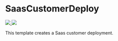 # SaasCustomerDeploy

<a href="https://portal.azure.com/#create/Microsoft.Template/uri/https%3A%2F%2Fraw.githubusercontent.com%2Fdjpericsson%2FAzureWebAppDeploy%2Fmaster%2Fazuredeploy.json" target="_blank">
    <img src="http://azuredeploy.net/deploybutton.png"/>
</a>

<a href="http://armviz.io/#/?load=https%3A%2F%2Fraw.githubusercontent.com%2Fdjpericsson%2FAzureWebAppDeploy%2Fmaster%2Fazuredeploy.json" target="_blank">
    <img src="http://armviz.io/visualizebutton.png"/>
</a>

This template creates a Saas customer deployment.